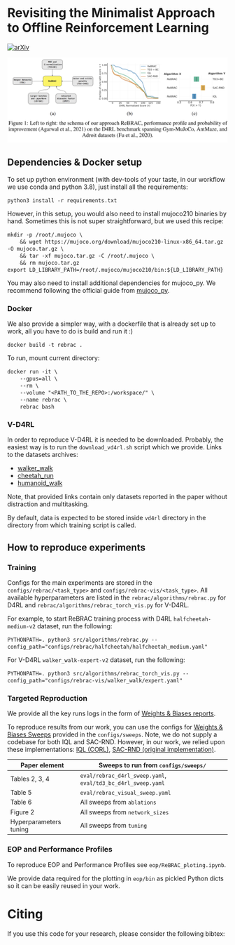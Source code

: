 # Revisiting the Minimalist Approach to Offline Reinforcement Learning

[![arXiv](https://img.shields.io/badge/arXiv-1234.56789-b31b1b.svg)](https://arxiv.org/abs/1234.56789)

<img src="figures/showcase.png" alt="Method and Results Summary" title="Method and Results Summary">

## Dependencies & Docker setup
To set up python environment (with dev-tools of your taste, in our workflow we use conda and python 3.8), 
just install all the requirements:

```commandline
python3 install -r requirements.txt
```

However, in this setup, you would also need to install mujoco210 binaries by hand. Sometimes this is not super straightforward,
but we used this recipe:
```commandline
mkdir -p /root/.mujoco \
    && wget https://mujoco.org/download/mujoco210-linux-x86_64.tar.gz -O mujoco.tar.gz \
    && tar -xf mujoco.tar.gz -C /root/.mujoco \
    && rm mujoco.tar.gz
export LD_LIBRARY_PATH=/root/.mujoco/mujoco210/bin:${LD_LIBRARY_PATH}
```
You may also need to install additional dependencies for mujoco_py. 
We recommend following the official guide from [mujoco_py](https://github.com/openai/mujoco-py).

### Docker

We also provide a simpler way, with a dockerfile that is already set up to work, all you have to do is build and run it :)
```commandline
docker build -t rebrac .
```
To run, mount current directory:
```commandline
docker run -it \
    --gpus=all \
    --rm \
    --volume "<PATH_TO_THE_REPO>:/workspace/" \
    --name rebrac \
    rebrac bash
```

### V-D4RL
In order to reproduce V-D4RL it is needed to be downloaded. Probably, the easiest way is to run the `download_vd4rl.sh` script which we provide. 
Links to the datasets archives: 

* [walker_walk](https://drive.google.com/file/d/1F4LIH_khOFw1asVvXo82OMa2tZ0Ax5Op/view?usp=sharing)
* [cheetah_run](https://drive.google.com/file/d/1WR2LfK0y94C_1r2e1ps1dg6zSMHlVY_e/view?usp=sharing)
* [humanoid_walk](https://drive.google.com/file/d/1zTBL8KWR3o07BQ62jJR7CeatN7vb-vjd/view?usp=sharing)

Note, that provided  links contain only datasets reported in the paper without distraction and multitasking.

By default, data is expected to be stored inside `vd4rl` directory in the directory from which training script is called.

## How to reproduce experiments

### Training

Configs for the main experiments are stored in the `configs/rebrac/<task_type>` and `configs/rebrac-vis/<task_type>`. 
All available hyperparameters are listed in the `rebrac/algorithms/rebrac.py` for D4RL and `rebrac/algorithms/rebrac_torch_vis.py` for V-D4RL.

For example, to start ReBRAC training process with D4RL `halfcheetah-medium-v2` dataset, run the following:
```commandline
PYTHONPATH=. python3 src/algorithms/rebrac.py --config_path="configs/rebrac/halfcheetah/halfcheetah_medium.yaml"
```

For V-D4RL `walker_walk-expert-v2` dataset, run the following:
```commandline
PYTHONPATH=. python3 src/algorithms/rebrac_torch_vis.py --config_path="configs/rebrac-vis/walker_walk/expert.yaml"
```

### Targeted Reproduction
We provide all the key runs logs in the form of [Weights & Biases reports](https://wandb.ai/tlab/ReBRAC/reportlist).

To reproduce results from our work, you can use the configs for [Weights & Biases Sweeps](https://docs.wandb.ai/guides/sweeps/quickstart) provided in the `configs/sweeps`.  Note, we do not supply a codebase for both IQL and SAC-RND. However, in our work, we relied upon these implementations: [IQL (CORL)](https://github.com/tinkoff-ai/CORL), [SAC-RND (original implementation)](https://github.com/tinkoff-ai/sac-rnd).

| Paper element          | Sweeps to run from `configs/sweeps/`                         |
|------------------------|--------------------------------------------------------------|
| Tables 2, 3, 4         | `eval/rebrac_d4rl_sweep.yaml`, `eval/td3_bc_d4rl_sweep.yaml` |
| Table 5                | `eval/rebrac_visual_sweep.yaml`                              |
| Table 6                | All sweeps from `ablations`                                  |
| Figure 2               | All sweeps from `network_sizes`                              |
| Hyperparameters tuning | All sweeps from `tuning`                                     |


### EOP and Performance Profiles
To reproduce EOP and Performance Profiles see `eop/ReBRAC_ploting.ipynb`. 

We provide data required for the plotting in `eop/bin` as pickled Python dicts so it can be easily reused in your work. 
# Citing
If you use this code for your research, please consider the following bibtex:
```

```

